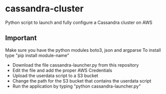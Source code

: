 cassandra-cluster
========

Python script to launch and fully configure a Cassandra cluster on AWS

Important
--------------

Make sure you have the python modules boto3, json and argparse
To install type "pip install module-name" 

- Download the file cassandra-launcher.py from this repository
- Edit the file and add the proper AWS Credentials
- Upload the userdata script to a S3 bucket
- Change the path for the S3 bucket that contains the userdata script
- Run the application by typing "python cassandra-launcher.py"

